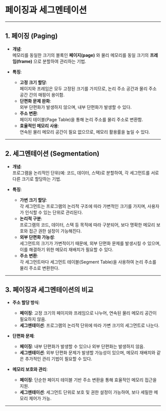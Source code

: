 # 페이징과 세그멘테이션

---

## 1. 페이징 (Paging)

- **개념**:  
  메모리를 동일한 크기의 블록인 **페이지(page)** 와 물리 메모리를 동일 크기의 **프레임(frame)** 으로 분할하여 관리하는 기법.

- **특징**:
  - **고정 크기 할당**:  
    페이지와 프레임은 모두 고정된 크기를 가지므로, 논리 주소 공간과 물리 주소 공간 간의 매핑이 용이함.
  - **단편화 문제 완화**:  
    외부 단편화가 발생하지 않으며, 내부 단편화가 발생할 수 있다.
  - **주소 변환**:  
    페이지 테이블(Page Table)을 통해 논리 주소를 물리 주소로 변환함.
  - **효율적인 메모리 사용**:  
    연속된 물리 메모리 공간이 필요 없으므로, 메모리 활용률을 높일 수 있다.

---

## 2. 세그멘테이션 (Segmentation)

- **개념**:  
  프로그램을 논리적인 단위(예: 코드, 데이터, 스택)로 분할하여, 각 세그먼트를 서로 다른 크기로 할당하는 기법.

- **특징**:
  - **가변 크기 할당**:  
    각 세그먼트는 프로그램의 논리적 구조에 따라 가변적인 크기를 가지며, 사용자가 인식할 수 있는 단위로 관리된다.
  - **논리적 구분**:  
    프로그램의 코드, 데이터, 스택 등 목적에 따라 구분되어, 보다 명확한 메모리 보호와 접근 권한 설정이 가능해진다.
  - **외부 단편화 가능성**:  
    세그먼트의 크기가 가변적이기 때문에, 외부 단편화 문제를 발생시킬 수 있으며, 이를 해결하기 위한 메모리 재배치가 필요할 수 있다.
  - **주소 변환**:  
    각 세그먼트마다 세그먼트 테이블(Segment Table)을 사용하여 논리 주소를 물리 주소로 변환한다.

---

## 3. 페이징과 세그멘테이션의 비교

- **주소 할당 방식**:

  - **페이징**: 고정 크기의 페이지와 프레임으로 나누어, 연속된 물리 메모리 공간이 필요하지 않음.
  - **세그멘테이션**: 프로그램의 논리적 단위에 따라 가변 크기의 세그먼트로 나눈다.

- **단편화 문제**:

  - **페이징**: 내부 단편화가 발생할 수 있으나 외부 단편화는 발생하지 않음.
  - **세그멘테이션**: 외부 단편화 문제가 발생할 가능성이 있으며, 메모리 재배치와 같은 추가적인 관리 기법이 필요할 수 있다.

- **메모리 보호와 관리**:
  - **페이징**: 단순한 페이지 테이블 기반 주소 변환을 통해 효율적인 메모리 접근을 지원.
  - **세그멘테이션**: 세그먼트 단위로 보호 및 권한 설정이 가능하여, 보다 세밀한 메모리 제어가 가능.

---
